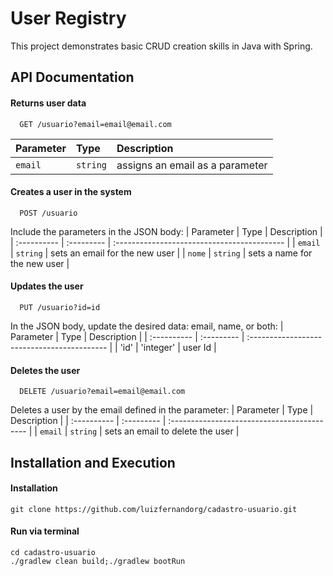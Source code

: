 # User Registry

This project demonstrates basic CRUD creation skills in Java with Spring.

## API Documentation

#### Returns user data

```http
  GET /usuario?email=email@email.com
```

| Parameter   | Type       | Description                           |
| :---------- | :--------- | :---------------------------------- |
| `email` | `string` | assigns an email as a parameter |

#### Creates a user in the system
```http
  POST /usuario
```
Include the parameters in the JSON body:
| Parameter   | Type       | Description                                   |
| :---------- | :--------- | :------------------------------------------ |
| `email`      | `string` | sets an email for the new user |
| `nome`      | `string` | sets a name for the new user |

#### Updates the user
```http
  PUT /usuario?id=id
```
In the JSON body, update the desired data: email, name, or both:
| Parameter |	Type	| Description |
| :---------- | :--------- | :------------------------------------------ |
| 'id'	| 'integer'	| user Id |

#### Deletes the user
```http
  DELETE /usuario?email=email@email.com
```
Deletes a user by the email defined in the parameter:
| Parameter   | Type       | Description                                   |
| :---------- | :--------- | :------------------------------------------ |
| `email`      | `string` | 	sets an email to delete the user |

## Installation and Execution
#### Installation

```
git clone https://github.com/luizfernandorg/cadastro-usuario.git
```
#### Run via terminal

```
cd cadastro-usuario
./gradlew clean build;./gradlew bootRun
```
